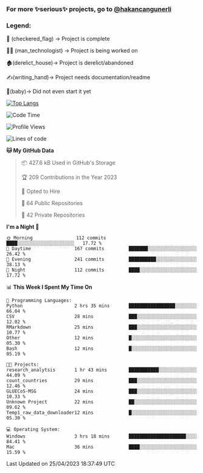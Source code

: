 ### For more ✨serious✨ projects, go to [@hakancangunerli](https://github.com/hakancangunerli)


### Legend:


🏁 (checkered_flag) -> Project is complete

👨‍💻 (man_technologist)   -> Project is being worked on

🏚️(derelict_house)-> Project is derelict/abandoned

✍️(writing_hand)-> Project needs documentation/readme

👶(baby)-> Did not even start it yet

[![Top Langs](https://github-readme-stats.vercel.app/api/top-langs/?username=johngunerli&layout=compact&hide=tex,html,shell,CSS&langs_count=10&exclude_repo=2015-csharp)](https://github.com/anuraghazra/github-readme-stats)


<!--START_SECTION:waka-->
![Code Time](http://img.shields.io/badge/Code%20Time-423%20hrs%2027%20mins-blue)

![Profile Views](http://img.shields.io/badge/Profile%20Views-8-blue)

![Lines of code](https://img.shields.io/badge/From%20Hello%20World%20I%27ve%20Written-3.7%20million%20lines%20of%20code-blue)

**🐱 My GitHub Data** 

> 📦 427.6 kB Used in GitHub's Storage 
 > 
> 🏆 209 Contributions in the Year 2023
 > 
> 💼 Opted to Hire
 > 
> 📜 64 Public Repositories 
 > 
> 🔑 42 Private Repositories 
 > 
**I'm a Night 🦉** 

```text
🌞 Morning                112 commits         ████░░░░░░░░░░░░░░░░░░░░░   17.72 % 
🌆 Daytime                167 commits         ███████░░░░░░░░░░░░░░░░░░   26.42 % 
🌃 Evening                241 commits         ██████████░░░░░░░░░░░░░░░   38.13 % 
🌙 Night                  112 commits         ████░░░░░░░░░░░░░░░░░░░░░   17.72 % 
```


📊 **This Week I Spent My Time On** 

```text
💬 Programming Languages: 
Python                   2 hrs 35 mins       █████████████████░░░░░░░░   66.04 % 
CSV                      28 mins             ███░░░░░░░░░░░░░░░░░░░░░░   12.02 % 
RMarkdown                25 mins             ███░░░░░░░░░░░░░░░░░░░░░░   10.77 % 
Other                    12 mins             █░░░░░░░░░░░░░░░░░░░░░░░░   05.30 % 
Bash                     12 mins             █░░░░░░░░░░░░░░░░░░░░░░░░   05.19 % 

🐱‍💻 Projects: 
research_analytsis       1 hr 43 mins        ███████████░░░░░░░░░░░░░░   44.09 % 
count_countries          29 mins             ███░░░░░░░░░░░░░░░░░░░░░░   12.46 % 
GLUECoS-MSG              24 mins             ███░░░░░░░░░░░░░░░░░░░░░░   10.33 % 
Unknown Project          22 mins             ██░░░░░░░░░░░░░░░░░░░░░░░   09.62 % 
Temp1_raw_data_downloader12 mins             █░░░░░░░░░░░░░░░░░░░░░░░░   05.30 % 

💻 Operating System: 
Windows                  3 hrs 18 mins       █████████████████████░░░░   84.41 % 
Mac                      36 mins             ████░░░░░░░░░░░░░░░░░░░░░   15.59 % 
```


 Last Updated on 25/04/2023 18:37:49 UTC
<!--END_SECTION:waka-->


